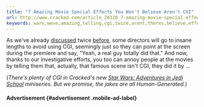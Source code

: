 ```yaml
---
title: "7 Amazing Movie Special Effects You Won't Believe Aren't CGI"
url: http://www.cracked.com/article_20320_7-amazing-movie-special-effects-you-wont-believe-arent-cgi.html
keywords: wars,weve,amazing,telling,cgi,twice,arent,theres,believe,effects,special,using,totally,wont,thanks,yeah,movie
---
```

As we\'ve already [discussed](http://www.cracked.com/article_19872_6-mind-blowing-special-effects-you-wont-believe-arent-cgi.html) twice [before](http://www.cracked.com/article_19140_8-movie-special-effects-you-wont-believe-arent-cgi.html), some directors will go to insane lengths to avoid using CGI, seemingly just so they can point at the screen during the premiere and say, \"Yeah, a real guy totally did that.\" And now, thanks to our investigative efforts, you too can annoy people at the movies by telling them that, actually, that famous scene isn\'t CGI, they did it by \...

(*There\'s plenty of CGI in Cracked\'s new [Star Wars: Adventures in Jedi School](http://www.cracked.com/video_18765_adventures-in-jedi-school-new-series-trailer.html) miniseries. But we promise, the jokes are all Human-Generated.*)

#### Advertisement {#advertisement .mobile-ad-label}
